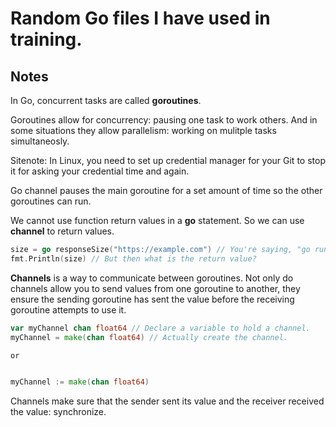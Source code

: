 # Random Go files I have used in training.

## Notes

In Go, concurrent tasks are called **goroutines**. 

Goroutines allow for concurrency: pausing one task to work others. 
And in some situations they allow parallelism: working on mulitple tasks simultaneosly.

Sitenote: In Linux, you need to set up credential manager for your Git to stop it for asking your credential time and again. 

Go channel pauses the main goroutine for a set amount of time so the other goroutines can run. 

We cannot use function return values in a **go** statement. So we can use **channel** to return values. 

```go
size = go responseSize("https://example.com") // You're saying, "go run this; I'm not going to wait"
fmt.Println(size) // But then what is the return value? 

```

**Channels** is a way to communicate between goroutines.
Not only do channels allow you to send values from one goroutine to another, they ensure the sending 
goroutine has sent the value before the receiving goroutine attempts to use it.

```go
var myChannel chan float64 // Declare a variable to hold a channel.
myChannel = make(chan float64) // Actually create the channel.

or


myChannel := make(chan float64)
```
Channels make sure that the sender sent its value and the receiver received the value: synchronize.





